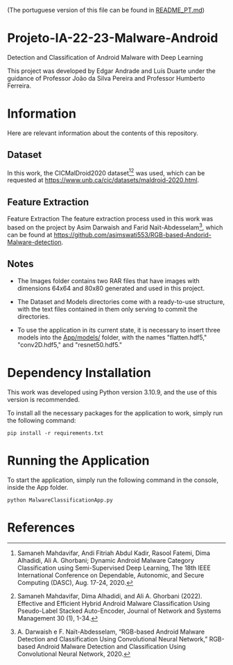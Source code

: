 (The portuguese version of this file can be found in [README_PT.md](README_PT.md))
# Projeto-IA-22-23-Malware-Android
Detection and Classification of Android Malware with Deep Learning

This project was developed by Edgar Andrade and Luís Duarte under the guidance of Professor João da Silva Pereira and Professor Humberto Ferreira.
# Information
Here are relevant information about the contents of this repository.
## Dataset
In this work, the CICMalDroid2020 dataset[^1][^2] was used, which can be requested at https://www.unb.ca/cic/datasets/maldroid-2020.html.
## Feature Extraction
Feature Extraction
The feature extraction process used in this work was based on the project by Asim Darwaish and Farid Naït-Abdesselam[^3], which can be found at https://github.com/asimswati553/RGB-based-Andorid-Malware-detection.
## Notes
- The Images folder contains two RAR files that have images with dimensions 64x64 and 80x80 generated and used in this project.
  
- The Dataset and Models directories come with a ready-to-use structure, with the text files contained in them only serving to commit the directories.

- To use the application in its current state, it is necessary to insert three models into the [App/models/](App/models/) folder, with the names "flatten.hdf5," "conv2D.hdf5," and "resnet50.hdf5."
# Dependency Installation
This work was developed using Python version 3.10.9, and the use of this version is recommended.

To install all the necessary packages for the application to work, simply run the following command:
```shell
pip install -r requirements.txt
```
# Running the Application
To start the application, simply run the following command in the console, inside the App folder.
```shell
python MalwareClassificationApp.py
```
# References
[^1]: Samaneh Mahdavifar, Andi Fitriah Abdul Kadir, Rasool Fatemi, Dima Alhadidi, Ali A. Ghorbani; Dynamic Android Malware Category Classification using Semi-Supervised Deep Learning, The 18th IEEE International Conference on Dependable, Autonomic, and Secure Computing (DASC), Aug. 17-24, 2020.

[^2]: Samaneh Mahdavifar, Dima Alhadidi, and Ali A. Ghorbani (2022). Effective and Efficient Hybrid Android Malware Classification Using Pseudo-Label Stacked Auto-Encoder, Journal of Network and Systems Management 30 (1), 1-34.

[^3]: A. Darwaish e F. Naït-Abdesselam, “RGB-based Android Malware Detection and Classification Using Convolutional Neural Network,” 
RGB-based Android Malware Detection and Classification Using Convolutional Neural Network, 2020.
